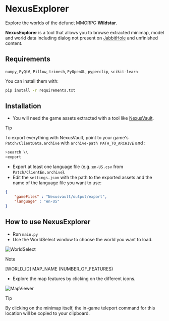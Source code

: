 # NexusExplorer
Explore the worlds of the defunct MMORPG **Wildstar**.

**NexusExplorer** is a tool that allows you to browse extracted minimap, model and world data including dialog not present on [JabbitHole](https://www.jabbithole.com) and unfinished content.

## Requirements
`numpy`, `PyQt6`, `Pillow`, `trimesh`, `PyOpenGL`, `pyperclip`, `scikit-learn`

You can install them with:
```bash
pip install -r requirements.txt
```

## Installation
- You will need the game assets extracted with a tool like [NexusVault](https://github.com/MarbleBag/NexusVault-CLI).
> [!TIP]
> To export everything with NexusVault, point to your game's `Patch/ClientData.archive` with `archive-path PATH_TO_ARCHIVE` and :
```bash
>search \\
>export
```
- Export at least one language file (e.g.:`en-US.csv` from `Patch/ClientEn.archive`).
- Edit the `settings.json` with the path to the exported assets and the name of the language file you want to use:
```JSON
{
    "gameFiles" : "Nexusvault/output/export",
    "language" : "en-US"
}
```

## How to use NexusExplorer
- Run `main.py`
- Use the WorldSelect window to choose the world you want to load.

![WorldSelect](https://github.com/charlesmasse/NexusExplorer/blob/main/images/worldSelect.png)

> [!NOTE]
> [WORLD_ID] MAP_NAME (NUMBER_OF_FEATURES)

- Explore the map features by clicking on the different icons.

![MapViewer](https://github.com/charlesmasse/NexusExplorer/blob/main/images/mapViewer.png)

> [!TIP]
> By clicking on the minimap itself, the in-game teleport command for this location will be copied to your clipboard.